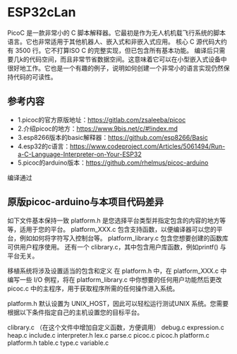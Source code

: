 # ESP32cLan
PicoC 是一款非常小的 C 脚本解释器。它最初是作为无人机机载飞行系统的脚本语言。它也非常适用于其他机器人、嵌入式和非嵌入式应用。
核心 C 源代码大约有 3500 行。它不打算ISO C 的完整实现，但已包含所有基本功能。
编译后只需要几k的代码空间，而且非常节省数据空间。这意味着它可以在小型嵌入式设备中很好地工作。它也是一个有趣的例子，说明如何创建一个非常小的语言实现仍然保持代码的可读性。


## 参考内容 
* 1.picoc的官方原版地址：https://gitlab.com/zsaleeba/picoc
* 2.介绍picoc的地方：https://www.9bis.net/c/#!index.md
* 3.esp8266版本的basic解释器：https://github.com/esp8266/Basic
* 4.esp32的c语言：https://www.codeproject.com/Articles/5061494/Run-a-C-Language-Interpreter-on-Your-ESP32
* 5.picoc的arduino版本：https://github.com/rhelmus/picoc-arduino

编译通过

## 原版picoc-arduino与本项目代码差异
如下文件基本保持一致
platform.h 是您选择平台类型并指定包含的内容的地方等等，适用于您的平台。
platform_XXX.c 包含支持函数，以便编译器可以您的平台，例如如何将字符写入控制台等。
platform_library.c 包含您想要创建的函数库可供用户程序使用。
还有一个 clibrary.c，其中包含用户库函数，例如printf() 与平台无关。

移植系统将涉及设置适当的包含和定义
在 platform.h 中，在 platform_XXX.c 中编写一些 I/O 例程，将在 platform_library.c 中你想要的任何用户功能然后更改picoc.c 中的主程序，用于获取程序所需的任何操作进入系统。

platform.h 默认设置为 UNIX_HOST，因此可以轻松运行测试UNIX 系统。您需要根据以下条件指定自己的主机设置您的目标平台。

clibrary.c   （在这个文件中增加自定义函数，方便调用）
debug.c
expression.c
heap.c
include.c
interpreter.h
lex.c
parse.c
picoc.c
picoc.h
platform.c
platform.h
table.c
type.c
variable.c
